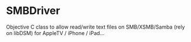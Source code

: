 # SMBDriver
Objective C class to allow read/write text files on SMB/XSMB/Samba (rely on libDSM) for AppleTV / iPhone / iPad...
